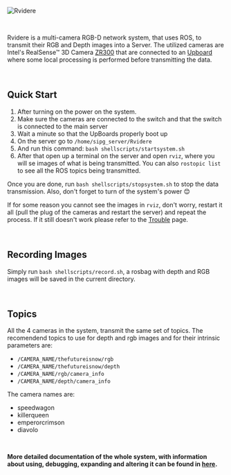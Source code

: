  ![Rvidere](https://github.com/DonHaul/Rvidere/blob/master/media/logo.png)

<br>

Rvidere is a multi-camera RGB-D network system, that uses ROS, to transmit their RGB and Depth images into a Server.  The utilized cameras are  Intel's RealSense™ 3D Camera [ZR300](https://click.intel.com/media/ZR300-Product-Datasheet-Public-002.pdf) that are connected to an [Upboard](https://up-board.org/up/specifications/) where some local processing is performed before transmitting the data.

<br>

## Quick Start
1. After turning on the power on the system.
2. Make sure the cameras are connected to the switch and that the switch is connected to the main server
3. Wait a minute so that the UpBoards properly boot up
4. On the server go to `/home/sipg_server/Rvidere`
5. And run this command: `bash shellscripts/startsystem.sh`
6. After that open up a terminal on the server and open `rviz`, where you will se images of what is being transmitted. You can also `rostopic list` to see all the ROS topics being transmitted.

Once you are done, run `bash shellscripts/stopsystem.sh` to stop the data transmission. Also, don't forget to turn of the system's power 😊

If for some reason you cannot see the images in `rviz`, don't worry, restart it all (pull the plug of the cameras and restart the server) and repeat the process. If it still doesn't work please refer to the [Trouble](https://github.com/DonHaul/Rvidere/wiki/Trouble) page.


<br>

## Recording Images

Simply run `bash shellscripts/record.sh`, a rosbag with depth and RGB images will be saved in the current directory.


<br>

## Topics
All the 4 cameras in the system, transmit the same set of topics. The recomendend topics to use for depth and rgb images and for their intrinsic parameters are:
 - `/CAMERA_NAME/thefutureisnow/rgb`
 - `/CAMERA_NAME/thefutureisnow/depth`
 - `/CAMERA_NAME/rgb/camera_info`
 - `/CAMERA_NAME/depth/camera_info`
 
The camera names are:
- speedwagon
- killerqueen
- emperorcrimson
- diavolo

<br>

**More detailed documentation of the whole system, with information about using, debugging, expanding and altering it can be found in [here](https://github.com/DonHaul/Rvidere/wiki).**
